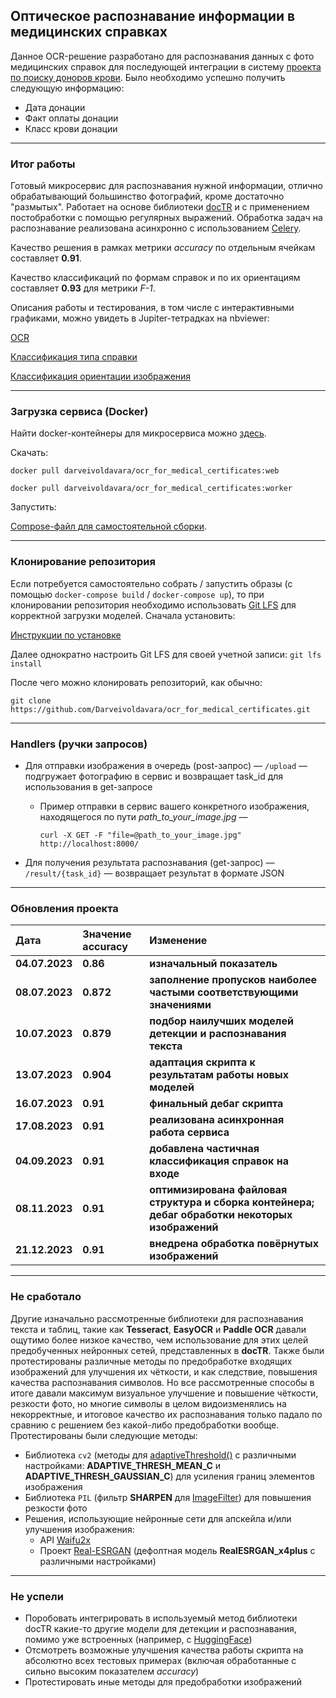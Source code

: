 ## Оптическое распознавание информации в медицинских справках
Данное OCR-решение разработано для распознавания данных с фото медицинских справок для последующей интеграции в систему [проекта по поиску доноров крови](https://donorsearch.org/).
Было необходимо успешно получить следующую информацию:
* Дата донации
* Факт оплаты донации
* Класс крови донации

---

### Итог работы

Готовый микросервис для распознавания нужной информации, отлично обрабатывающий большинство фотографий, кроме достаточно "размытых". Работает на основе библиотеки [docTR](https://mindee.github.io/doctr/index.html) и с применением постобработки с помощью регулярных выражений. Обработка задач на распознавание реализована асинхронно с использованием [Celery](https://github.com/celery/celery).

Качество решения в рамках метрики *accuracy* по отдельным ячейкам составляет **0.91**.

Качество классификаций по формам справок и по их ориентациям составляет **0.93** для метрики *F-1*.

Описания работы и тестирования, в том числе с интерактивными графиками, можно увидеть в Jupiter-тетрадках на nbviewer:

[OCR](https://nbviewer.org/github/Darveivoldavara/ocr_for_medical_certificates/blob/6714f0dfc44e341a01c33353a9cf2db2719aa032/Doctr/ocr_for_medical_certificates.ipynb)

[Классификация типа справки](https://nbviewer.org/github/Darveivoldavara/ocr_for_medical_certificates/blob/712c639362d1ced47b364f3e92a98b8f0d621017/notebooks/certificates_classifier.ipynb)

[Классификация ориентации изображения](https://nbviewer.org/github/Darveivoldavara/ocr_for_medical_certificates/blob/a5cc34726f549cf390668915e027d6213cbbab3e/notebooks/orientation_classifier.ipynb)

---

### Загрузка сервиса (Docker)

Найти docker-контейнеры для микросервиса можно [здесь](https://hub.docker.com/r/darveivoldavara/ocr_for_medical_certificates).

Скачать:

`docker pull darveivoldavara/ocr_for_medical_certificates:web`

`docker pull darveivoldavara/ocr_for_medical_certificates:worker`

Запустить:

[Compose-файл для самостоятельной сборки](https://github.com/Darveivoldavara/ocr_for_medical_certificates/blob/main/docker-compose.yml).

---

### Клонирование репозитория

Если потребуется самостоятельно собрать / запустить образы (с помощью `docker-compose build` / `docker-compose up`), то при клонировании репозитория необходимо использовать [Git LFS](https://git-lfs.com/) для корректной загрузки моделей. Сначала установить:

[Инструкции по установке](https://github.com/git-lfs/git-lfs#installing)

Далее однократно настроить Git LFS для своей учетной записи: `git lfs install`

После чего можно клонировать репозиторий, как обычно:

`git clone https://github.com/Darveivoldavara/ocr_for_medical_certificates.git`

---

### Handlers (ручки запросов)

- Для отправки изображения в очередь (post-запрос) — `/upload` — подгружает фотографию в сервис и возвращает task_id для использования в get-запросе
  - Пример отправки в сервис вашего конкретного изображения, находящегося по пути *path_to_your_image.jpg* —

    `curl -X GET -F "file=@path_to_your_image.jpg" http://localhost:8000/`
- Для получения результата распознавания (get-запрос) — `/result/{task_id}` — возвращает результат в формате JSON

---

### Обновления проекта

| Дата | Значение accuracy | Изменение | 
| :---------------------- | :---------------------- | :---------------------- |
| **04.07.2023** | **0.86** | **изначальный показатель** |
| **08.07.2023** | **0.872** | **заполнение пропусков наиболее частыми соответствующими значениями** |
| **10.07.2023** | **0.879** | **подбор наилучших моделей детекции и распознавания текста** |
| **13.07.2023** | **0.904** | **адаптация скрипта к результатам работы новых моделей** |
| **16.07.2023** | **0.91** | **финальный дебаг скрипта** |
| **17.08.2023** | **0.91** | **реализована асинхронная работа сервиса** |
| **04.09.2023** | **0.91** | **добавлена частичная классификация справок на входе** |
| **08.11.2023** | **0.91** | **оптимизирована файловая структура и сборка контейнера; дебаг обработки некоторых изображений** |
| **21.12.2023** | **0.91** | **внедрена обработка повёрнутых изображений** |

---

### Не сработало

Другие изначально рассмотренные библиотеки для распознавания текста и таблиц, такие как **Tesseract**, **EasyOCR** и **Paddle OCR** давали ощутимо более низкое качество, чем использование для этих целей предобученных нейронных сетей, представленных в **docTR**.
Также были протестированы различные методы по предобработке входящих изображений для улучшения их чёткости, и как следствие, повышения качества распознавания символов. Но все рассмотренные способы в итоге давали максимум визуальное улучшение и повышение чёткости, резкости фото, но многие символы в целом видоизменялись на некорректные, и итоговое качество их распознавания только падало по сравнию с решением без какой-либо предобработки вообще. Протестированы были следующие методы:
* Библиотека `cv2` (методы для [adaptiveThreshold()](https://docs.opencv.org/3.4.0/d7/d1b/group__imgproc__misc.html#ga72b913f352e4a1b1b397736707afcde3) с различными настройками: **ADAPTIVE_THRESH_MEAN_C** и **ADAPTIVE_THRESH_GAUSSIAN_C**) для усиления границ элементов изображения
* Библиотека `PIL` (фильтр **SHARPEN** для [ImageFilter](https://pillow.readthedocs.io/en/stable/reference/ImageFilter.html)) для повышения резкости фото
* Решения, использующие нейронные сети для апскейла и/или улучшения изображения:
  * API [Waifu2x](https://deepai.org/machine-learning-model/waifu2x)
  * Проект [Real-ESRGAN](https://github.com/xinntao/Real-ESRGAN) (дефолтная модель **RealESRGAN_x4plus** с различными настройками)

---

### Не успели

* Поробовать интегрировать в используемый метод библиотеки docTR какие-то другие модели для детекции и распознавания, помимо уже встроенных (например, с [HuggingFace](https://huggingface.co/))
* Отсмотреть возможные улучшения качества работы скрипта на абсолютно всех тестовых примерах (включая обработанные с сильно высоким показателем *accuracy*)
* Протестировать иные методы для предобработки изображений
